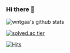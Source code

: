 ### Hi there 👋

![wntgaa's github stats](https://github-readme-stats.vercel.app/api?username=wntgaa&show_icons=true)

[![solved.ac tier](http://mazassumnida.wtf/api/generate_badge?boj=wntgaa)](https://solved.ac/wntgaa)






[![Hits](https://hits.seeyoufarm.com/api/count/incr/badge.svg?url=https%3A%2F%2Fgithub.com%2Fwntgaa&count_bg=%23FF97EE&title_bg=%2370FFF3&icon=&icon_color=%23FFFFFF&title=%EB%B0%A9%EB%AC%B8%EC%9E%90&edge_flat=false)](https://hits.seeyoufarm.com)
<!--
**wntgaa/wntgaa** is a ✨ _special_ ✨ repository because its `README.md` (this file) appears on your GitHub profile.

Here are some ideas to get you started:

- 🔭 I’m currently working on ...
- 🌱 I’m currently learning ...
- 👯 I’m looking to collaborate on ...
- 🤔 I’m looking for help with ...
- 💬 Ask me about ...
- 📫 How to reach me: ...
- 😄 Pronouns: ...
- ⚡ Fun fact: ...
-->
